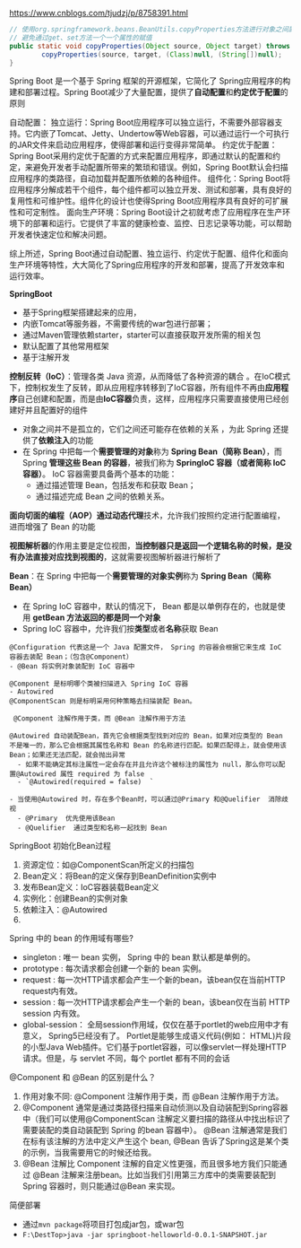 https://www.cnblogs.com/tjudzj/p/8758391.html


```java
// 使用org.springframework.beans.BeanUtils.copyProperties方法进行对象之间属性的赋值，
// 避免通过get、set方法一个一个属性的赋值
public static void copyProperties(Object source, Object target) throws BeansException {
        copyProperties(source, target, (Class)null, (String[])null);
}
```



Spring Boot 是一个基于 Spring 框架的开源框架，它简化了 Spring应用程序的构建和部署过程。Spring Boot减少了大量配置，提供了**自动配置**和**约定优于配置**的原则

 自动配置：
 独立运行：Spring Boot应用程序可以独立运行，不需要外部容器支持。它内嵌了Tomcat、Jetty、Undertow等Web容器，可以通过运行一个可执行的JAR文件来启动应用程序，使得部署和运行变得非常简单。
 约定优于配置：Spring Boot采用约定优于配置的方式来配置应用程序，即通过默认的配置和约定，来避免开发者手动配置所带来的繁琐和错误。例如，Spring Boot默认会扫描应用程序的类路径，自动加载并配置所依赖的各种组件。
 组件化：Spring Boot将应用程序分解成若干个组件，每个组件都可以独立开发、测试和部署，具有良好的复用性和可维护性。组件化的设计也使得Spring Boot应用程序具有良好的可扩展性和可定制性。
 面向生产环境：Spring Boot设计之初就考虑了应用程序在生产环境下的部署和运行。它提供了丰富的健康检查、监控、日志记录等功能，可以帮助开发者快速定位和解决问题。

 综上所述，Spring Boot通过自动配置、独立运行、约定优于配置、组件化和面向生产环境等特性，大大简化了Spring应用程序的开发和部署，提高了开发效率和运行效率。



**SpringBoot** 

- 基于Spring框架搭建起来的应用，
- 内嵌Tomcat等服务器，不需要传统的war包进行部署；
- 通过Maven管理依赖starter，starter可以直接获取开发所需的相关包
- 默认配置了其他常用框架
- 基于注解开发

**控制反转（IoC）**：管理各类 Java 资源，从而降低了各种资源的耦合  。在IoC模式下，控制权发生了反转，即从应用程序转移到了IoC容器，所有组件不再由**应用程序**自己创建和配置，而是由**IoC容器**负责，这样，应用程序只需要直接使用已经创建好并且配置好的组件

- 对象之间并不是孤立的，它们之间还可能存在依赖的关系 ，为此 Spring 还提供了**依赖注入**的功能  
- 在 Spring 中把每一个**需要管理的对象**称为 **Spring Bean（简称 Bean）**，而 Spring **管理这些 Bean 的容器**，被我们称为 **SpringIoC 容器（或者简称 IoC 容器）**。 IoC 容器需要具备两个基本的功能：
  - 通过描述管理 Bean，包括发布和获取 Bean；
  - 通过描述完成 Bean 之间的依赖关系。  

**面向切面的编程（AOP）**通过**动态代理**技术，允许我们按照约定进行配置编程，进而增强了 Bean 的功能

**视图解析器**的作用主要是定位视图，**当控制器只是返回一个逻辑名称的时候，是没有办法直接对应找到视图的**，这就需要视图解析器进行解析了  



**Bean**：在 Spring 中把每一个**需要管理的对象实例**称为 **Spring Bean（简称 Bean）**

- 在 Spring IoC 容器中，默认的情况下， Bean 都是以单例存在的，也就是使用 **getBean 方法返回的都是同一个对象**  
- Spring IoC 容器中，允许我们按**类型**或者**名称**获取 Bean  



```
@Configuration 代表这是一个 Java 配置文件， Spring 的容器会根据它来生成 IoC 容器去装配 Bean；（包含@Component）
- @Bean 将实例对象装配到 IoC 容器中

@Component 是标明哪个类被扫描进入 Spring IoC 容器
- Autowired
@ComponentScan 则是标明采用何种策略去扫描装配 Bean。

 @Component 注解作⽤于类，⽽ @Bean 注解作⽤于⽅法

@Autowired 自动装配Bean，首先它会根据类型找到对应的 Bean，如果对应类型的 Bean 不是唯一的，那么它会根据其属性名称和 Bean 的名称进行匹配。如果匹配得上，就会使用该 Bean；如果还无法匹配，就会抛出异常    
  - 如果不能确定其标注属性一定会存在并且允许这个被标注的属性为 null，那么你可以配置@Autowired 属性 required 为 false  
  - `@Autowired(required = false)  `

- 当使用@Autowired 时，存在多个Bean时，可以通过@Primary 和@Quelifier  消除歧视
  - @Primary  优先使用该Bean
  - @Quelifier  通过类型和名称一起找到 Bean  
```

SpringBoot 初始化Bean过程

1. 资源定位：如@ComponentScan所定义的扫描包
2. Bean定义：将Bean的定义保存到BeanDefinition实例中
3. 发布Bean定义：IoC容器装载Bean定义
4. 实例化：创建Bean的实例对象
5. 依赖注入：@Autowired
6. 

Spring 中的 bean 的作⽤域有哪些?  

- singleton : 唯⼀ bean 实例， Spring 中的 bean 默认都是单例的。
- prototype : 每次请求都会创建⼀个新的 bean 实例。
- request : 每⼀次HTTP请求都会产⽣⼀个新的bean，该bean仅在当前HTTP request内有效。
- session : 每⼀次HTTP请求都会产⽣⼀个新的 bean，该bean仅在当前 HTTP session 内有效。
- global-session： 全局session作⽤域，仅仅在基于portlet的web应⽤中才有意义， Spring5已经没有了。 Portlet是能够⽣成语义代码(例如： HTML)⽚段的⼩型Java Web插件。它们基于portlet容器，可以像servlet⼀样处理HTTP请求。但是，与 servlet 不同，每个 portlet 都有不同的会话  



@Component 和 @Bean 的区别是什么？

1. 作⽤对象不同: @Component 注解作⽤于类，⽽ @Bean 注解作⽤于⽅法。
2. @Component 通常是通过类路径扫描来⾃动侦测以及⾃动装配到Spring容器中（我们可以使⽤@ComponentScan 注解定义要扫描的路径从中找出标识了需要装配的类⾃动装配到 Spring 的bean 容器中）。 @Bean 注解通常是我们在标有该注解的⽅法中定义产⽣这个 bean, @Bean 告诉了Spring这是某个类的示例，当我需要⽤它的时候还给我。
3. @Bean 注解⽐ Component 注解的⾃定义性更强，⽽且很多地⽅我们只能通过 @Bean 注解来注册bean。⽐如当我们引⽤第三⽅库中的类需要装配到 Spring 容器时，则只能通过@Bean 来实现。  



简便部署

- 通过`mvn package`将项目打包成jar包，或war包
- `F:\DestTop>java -jar springboot-helloworld-0.0.1-SNAPSHOT.jar`